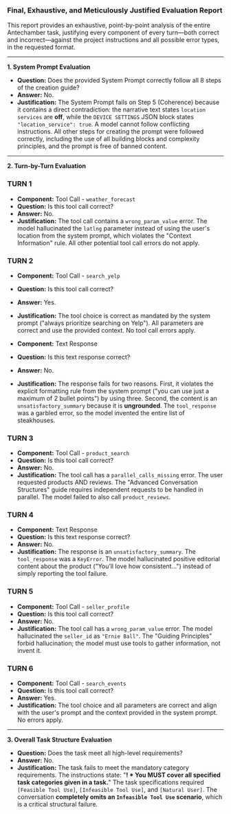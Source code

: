 ### **Final, Exhaustive, and Meticulously Justified Evaluation Report**

This report provides an exhaustive, point-by-point analysis of the entire Antechamber task, justifying every component of every turn—both correct and incorrect—against the project instructions and all possible error types, in the requested format.

---

**1. System Prompt Evaluation**

*   **Question:** Does the provided System Prompt correctly follow all 8 steps of the creation guide?
*   **Answer:** No.
*   **Justification:** The System Prompt fails on Step 5 (Coherence) because it contains a direct contradiction: the narrative text states `location services` are **off**, while the `DEVICE SETTINGS` JSON block states `"location_service": true`. A model cannot follow conflicting instructions. All other steps for creating the prompt were followed correctly, including the use of all building blocks and complexity principles, and the prompt is free of banned content.

---

**2. Turn-by-Turn Evaluation**

### **TURN 1**

*   **Component:** Tool Call - `weather_forecast`
*   **Question:** Is this tool call correct?
*   **Answer:** No.
*   **Justification:** The tool call contains a `wrong_param_value` error. The model hallucinated the `latlng` parameter instead of using the user's location from the system prompt, which violates the "Context Information" rule. All other potential tool call errors do not apply.

### **TURN 2**

*   **Component:** Tool Call - `search_yelp`
*   **Question:** Is this tool call correct?
*   **Answer:** Yes.
*   **Justification:** The tool choice is correct as mandated by the system prompt ("always prioritize searching on Yelp"). All parameters are correct and use the provided context. No tool call errors apply.

*   **Component:** Text Response
*   **Question:** Is this text response correct?
*   **Answer:** No.
*   **Justification:** The response fails for two reasons. First, it violates the explicit formatting rule from the system prompt ("you can use just a maximum of 2 bullet points") by using three. Second, the content is an `unsatisfactory_summary` because it is **ungrounded**. The `tool_response` was a garbled error, so the model invented the entire list of steakhouses.

### **TURN 3**

*   **Component:** Tool Call - `product_search`
*   **Question:** Is this tool call correct?
*   **Answer:** No.
*   **Justification:** The tool call has a `parallel_calls_missing` error. The user requested products AND reviews. The "Advanced Conversation Structures" guide requires independent requests to be handled in parallel. The model failed to also call `product_reviews`.

### **TURN 4**

*   **Component:** Text Response
*   **Question:** Is this text response correct?
*   **Answer:** No.
*   **Justification:** The response is an `unsatisfactory_summary`. The `tool_response` was a `KeyError`. The model hallucinated positive editorial content about the product ("You’ll love how consistent...") instead of simply reporting the tool failure.

### **TURN 5**

*   **Component:** Tool Call - `seller_profile`
*   **Question:** Is this tool call correct?
*   **Answer:** No.
*   **Justification:** The tool call has a `wrong_param_value` error. The model hallucinated the `seller_id` as `"Ernie Ball"`. The "Guiding Principles" forbid hallucination; the model must use tools to gather information, not invent it.

### **TURN 6**

*   **Component:** Tool Call - `search_events`
*   **Question:** Is this tool call correct?
*   **Answer:** Yes.
*   **Justification:** The tool choice and all parameters are correct and align with the user's prompt and the context provided in the system prompt. No errors apply.

---

**3. Overall Task Structure Evaluation**

*   **Question:** Does the task meet all high-level requirements?
*   **Answer:** No.
*   **Justification:** The task fails to meet the mandatory category requirements. The instructions state: "**! \* You MUST cover all specified task categories given in a task.**" The task specifications required `[Feasible Tool Use]`, `[Infeasible Tool Use]`, and `[Natural User]`. The conversation **completely omits an `Infeasible Tool Use` scenario**, which is a critical structural failure.